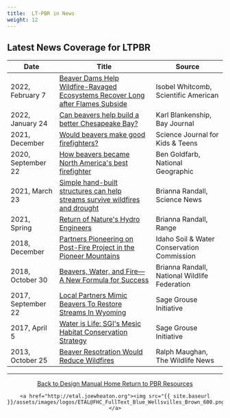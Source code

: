 ```yaml
---
title:  LT-PBR in News
weight: 12
---
```


## Latest News Coverage for LTPBR ##








| Date | Title | Source| 
| ------ | ------ | ------ | 
| 2022, February 7 | [Beaver Dams Help Wildfire-Ravaged Ecosystems Recover Long after Flames Subside](https://www.scientificamerican.com/article/beaver-dams-help-wildfire-ravaged-ecosystems-recover-long-after-flames-subside/) | Isobel Whitcomb, Scientific American           |
| 2022, January 24 | [Can beavers help build a better Chesapeake Bay?](https://www.bayjournal.com/news/pollution/can-beavers-help-build-a-better-chesapeake-bay/article_53f6f0e8-7afa-11ec-b0f0-333eff1a8ef0.html) | Karl Blankenship, Bay Journal  |          
| 2021, December | [Would beavers make good firefighters?](https://www.sciencejournalforkids.org/articles/would-beavers-make-good-firefighters//) | Science Journal for Kids & Teens |
| 2020, September 22| [How beavers became North America's best firefighter](https://www.nationalgeographic.com/animals/article/beavers-firefighters-wildfires-california-oregon/) | Ben Goldfarb, National Geographic  |  
| 2021, March 23 | [Simple hand-built structures can help streams survive wildfires and drought](https://www.sciencenews.org/article/stream-survival-beaver-dam-simple-structures-wildfires-drought) | Brianna Randall, Science News    |
| 2021, Spring | [Return of Nature's Hydro Engineers](https://s3-us-west-2.amazonaws.com/etalweb.joewheaton.org/Courses/WATS5350/RANGE+Magazine+-+Wilde+Feature+-+Spring+2021.pdf) | Brianna Randall, Range    |
| 2018, December| [Partners Pioneering on Post-Fire Project in the Pioneer Mountains](https://swc.idaho.gov/wp-content/uploads/sites/78/2019/08/final-2018_12-december-2018-newsletter.pdf) | Idaho Soil & Water Conservation Commission |
| 2018, October 30| [Beavers, Water, and Fire—A New Formula for Success](https://blog.nwf.org/2018/10/beavers-water-and-fire-a-new-formula-for-success/) | Brianna Randall, National Wildlife Federation |
| 2017, September 22 | [Local Partners Mimic Beavers To Restore Streams In Wyoming](https://www.sagegrouseinitiative.com/teaching-local-partners-mimic-beavers-restore-streams/) | Sage Grouse Initiative           |
| 2017, April 5 | [Water is Life: SGI's Mesic Habitat Conservation Strategy](https://www.sagegrouseinitiative.com/water-is-life/) | Sage Grouse Initiative           |
| 2013, October 25  | [Beaver Resotration Would Reduce Wildfires](http://www.thewildlifenews.com/2013/10/25/beaver-restoration-would-reduce-wildfires/) | Ralph Maughan, The Wildlife News    |

------
<div align="center">
	<a class="hollow button" href="{{ site.baseurl }}/"><i class="fa fa-arrow-circle-left" aria-hidden="true"></i>  Back to Design Manual Home <i class="fa fa-book" aria-hidden="true"></i></a>
	<a class="hollow button" href="{{ site.baseurl }}/resources/"><i class="fa fa-arrow-circle-up" aria-hidden="true"></i>  Return to PBR Resources <i class="fa fa-thumbs-up" aria-hidden="true"></i></a>

    <a href="http://etal.joewheaton.org"><img src="{{ site.baseurl }}/assets/images/logos/ETAL@FHC_FullText_Blue_Wellsvilles_Brown_600.png"></a>

</div>